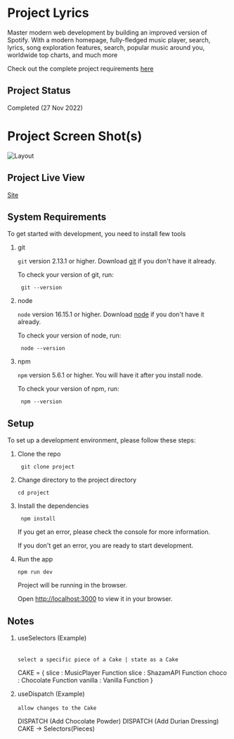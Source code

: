 # Project Lyrics

Master modern web development by building an improved version of Spotify. With a modern homepage, fully-fledged music player, search, lyrics, song exploration features, search, popular music around you, worldwide top charts, and much more

Check out the complete project requirements [here](https://docs.google.com/document/d/13PeFwRlPEhMw_HPyrIrInvQuKaVWnpNmcv-y3NA208s/edit?usp=sharing)

## Project Status

Completed (27 Nov 2022)

# Project Screen Shot(s)

![Layout](https://i.ibb.co/XDpZYbL/music-app.png)

## Project Live View

[Site](https://pwn-react-lyriks.netlify.app/)


## System Requirements

To get started with development, you need to install few tools

1. git 
   
   `git` version 2.13.1 or higher. Download [git](https://git-scm.com/downloads) if you don't have it already.

   To check your version of git, run:

   ```shell
    git --version
   ```

2. node 
   
   `node` version 16.15.1 or higher. Download [node](https://nodejs.org/en/download/) if you don't have it already.

   To check your version of node, run:

   ```shell
    node --version
   ```

3. npm
  
   `npm` version 5.6.1 or higher. You will have it after you install node.

   To check your version of npm, run:

   ```shell
    npm --version
   ```

## Setup

To set up a development environment, please follow these steps:

1. Clone the repo

   ```shell
    git clone project
   ```

2. Change directory to the project directory

    ```shell
    cd project
    ```

3. Install the dependencies
   
    ```shell
     npm install
    ```

    If you get an error, please check the console for more information.

    If you don't get an error, you are ready to start development.

4. Run the app
   
    ```shell
    npm run dev
    ```

    Project will be running in the browser.

    Open [http://localhost:3000](http://localhost:3000) to view it in your browser.

## Notes

1. useSelectors (Example)  
   &nbsp;

   `select a specific piece of a Cake | state as a Cake` 
   &nbsp;

      CAKE = {
         slice : MusicPlayer Function
         slice : ShazamAPI Function
         choco : Chocolate Function
         vanilla : Vanilla Function 
      }
   &nbsp;

2. useDispatch (Example)
   &nbsp;

   `allow changes to the Cake`
   &nbsp;

   DISPATCH (Add Chocolate Powder) 
   DISPATCH (Add Durian Dressing) 
   CAKE -> Selectors(Pieces)

#
